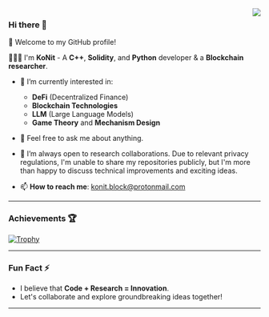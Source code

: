 <a href="https://github.com/KoNit-K">
  <!-- Ensure private contributions and extended stats are included -->
  <img align="right" src="https://github-readme-stats.vercel.app/api?username=KoNit-K&show_icons=true&include_all_commits=true&count_private=true&theme=radical" />
</a>

### Hi there 👋

🎉 Welcome to my GitHub profile!

👨🏻‍💻 I'm **KoNit** - A **C++**, **Solidity**, and **Python** developer & a **Blockchain researcher**.

- 🔭 I’m currently interested in:
  - **DeFi** (Decentralized Finance)
  - **Blockchain Technologies**
  - **LLM** (Large Language Models)
  - **Game Theory** and **Mechanism Design**
  
- 💬 Feel free to ask me about anything.
  
- 👯 I’m always open to research collaborations. Due to relevant privacy regulations, I'm unable to share my repositories publicly, but I'm more than happy to discuss technical improvements and exciting ideas.
  
- 📫 **How to reach me**: [konit.block@protonmail.com](mailto:konit.block@protonmail.com)

---

### Achievements 🏆

[![Trophy](https://github-profile-trophy.vercel.app/?username=KoNit-K&theme=chalk&margin-w=15&margin-h=15)](https://github.com/ryo-ma/github-profile-trophy)

---


### Fun Fact ⚡

- I believe that **Code + Research = Innovation**.  
- Let's collaborate and explore groundbreaking ideas together!

---

<!--
**KoNit/KoNit** is a ✨ _special_ ✨ repository because its `README.md` (this file) appears on your GitHub profile.

Here are some ideas to get you started:

- 🔭 I’m currently working on ...
- 🌱 I’m currently learning ...
- 👯 I’m looking to collaborate on ...
- 🤔 I’m looking for help with ...
- 💬 Ask me about ...
- 📫 How to reach me: ...
- 😄 Pronouns: ...
- ⚡ Fun fact: ...
-->
